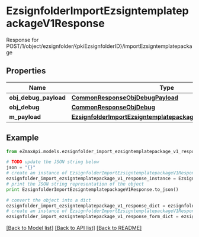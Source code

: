 # EzsignfolderImportEzsigntemplatepackageV1Response

Response for POST/1/object/ezsignfolder/{pkiEzsignfolderID}/importEzsigntemplatepackage

## Properties
Name | Type | Description | Notes
------------ | ------------- | ------------- | -------------
**obj_debug_payload** | [**CommonResponseObjDebugPayload**](CommonResponseObjDebugPayload.md) |  | 
**obj_debug** | [**CommonResponseObjDebug**](CommonResponseObjDebug.md) |  | [optional] 
**m_payload** | [**EzsignfolderImportEzsigntemplatepackageV1ResponseMPayload**](EzsignfolderImportEzsigntemplatepackageV1ResponseMPayload.md) |  | 

## Example

```python
from eZmaxApi.models.ezsignfolder_import_ezsigntemplatepackage_v1_response import EzsignfolderImportEzsigntemplatepackageV1Response

# TODO update the JSON string below
json = "{}"
# create an instance of EzsignfolderImportEzsigntemplatepackageV1Response from a JSON string
ezsignfolder_import_ezsigntemplatepackage_v1_response_instance = EzsignfolderImportEzsigntemplatepackageV1Response.from_json(json)
# print the JSON string representation of the object
print EzsignfolderImportEzsigntemplatepackageV1Response.to_json()

# convert the object into a dict
ezsignfolder_import_ezsigntemplatepackage_v1_response_dict = ezsignfolder_import_ezsigntemplatepackage_v1_response_instance.to_dict()
# create an instance of EzsignfolderImportEzsigntemplatepackageV1Response from a dict
ezsignfolder_import_ezsigntemplatepackage_v1_response_form_dict = ezsignfolder_import_ezsigntemplatepackage_v1_response.from_dict(ezsignfolder_import_ezsigntemplatepackage_v1_response_dict)
```
[[Back to Model list]](../README.md#documentation-for-models) [[Back to API list]](../README.md#documentation-for-api-endpoints) [[Back to README]](../README.md)


